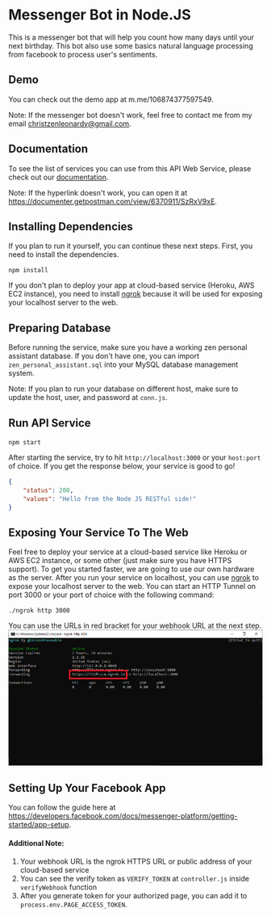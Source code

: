 # Messenger Bot in Node.JS

This is a messenger bot that will help you count how many days until your next birthday. This bot also use some basics natural language processing from facebook to process user's sentiments.

## Demo
You can check out the demo app at m.me/106874377597549.

Note: If the messenger bot doesn't work, feel free to contact me from my email christzenleonardy@gmail.com.

## Documentation
To see the list of services you can use from this API Web Service, please check out our [documentation](https://documenter.getpostman.com/view/6370911/SzRxV9xE).

Note: If the hyperlink doesn't work, you can open it at https://documenter.getpostman.com/view/6370911/SzRxV9xE.

## Installing Dependencies
If you plan to run it yourself, you can continue these next steps. First, you need to install the dependencies.
```
npm install
```
If you don't plan to deploy your app at cloud-based service (Heroku, AWS EC2 instance), you need to install [ngrok](https://ngrok.io/) because it will be used for exposing your localhost server to the web.

## Preparing Database
Before running the service, make sure you have a working zen personal assistant database. If you don't have one, you can import `zen_personal_assistant.sql` into your MySQL database management system.

Note: If you plan to run your database on different host, make sure to update the host, user, and password at `conn.js`.

## Run API Service
```
npm start
```
After starting the service, try to hit `http://localhost:3000` or your `host:port` of choice. If you get the response below, your service is good to go!
```json
{
    "status": 200,
    "values": "Hello from the Node JS RESTful side!"
}
```

## Exposing Your Service To The Web
Feel free to deploy your service at a cloud-based service like Heroku or AWS EC2 instance, or some other (just make sure you have HTTPS support). To get you started faster, we are going to use our own hardware as the server. After you run your service on localhost, you can use [ngrok](https://ngrok.io/) to expose your localhost server to the web. You can start an HTTP Tunnel on port 3000 or your port of choice with the following command:
```
./ngrok http 3000
```
You can use the URLs in red bracket for your webhook URL at the next step.
![ngrok_screenshot](.\assets\ngrok-screenshot.png)

## Setting Up Your Facebook App
You can follow the guide here at https://developers.facebook.com/docs/messenger-platform/getting-started/app-setup.

#### Additional Note:
1. Your webhook URL is the ngrok HTTPS URL or public address of your cloud-based service
2. You can see the verify token as `VERIFY_TOKEN` at `controller.js` inside `verifyWebhook` function
3. After you generate token for your authorized page, you can add it to `process.env.PAGE_ACCESS_TOKEN`.
